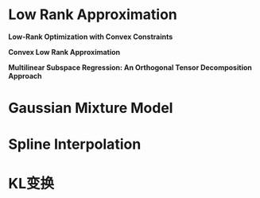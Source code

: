 # Low Rank Approximation

**Low-Rank Optimization with Convex Constraints**

**Convex Low Rank Approximation**

**Multilinear Subspace Regression: An Orthogonal Tensor Decomposition Approach**

# Gaussian Mixture Model



# Spline Interpolation


# KL变换